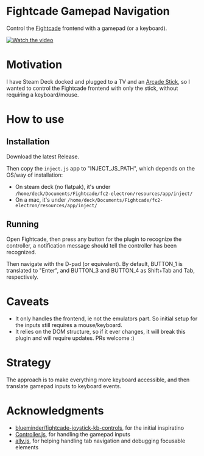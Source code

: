 # Fightcade Gamepad Navigation

Control the [Fightcade](https://www.fightcade.com/) frontend with a gamepad (or a keyboard).

[![Watch the video]()](./docs/demo.mp4)

# Motivation
I have Steam Deck docked and plugged to a TV and an [Arcade Stick](https://www.8bitdo.com/arcade-stick/),
so I wanted to control the Fightcade frontend with only the stick, without requiring a keyboard/mouse.

# How to use
## Installation
Download the latest Release.

Then copy the `inject.js` app to "INJECT_JS_PATH", which depends on the OS/way of installation:
* On steam deck (no flatpak), it's under `/home/deck/Documents/Fightcade/fc2-electron/resources/app/inject/`
* On a mac, it's under `/home/deck/Documents/Fightcade/fc2-electron/resources/app/inject/`

## Running
Open Fightcade, then press any button for the plugin to recognize the controller,
a notification message should tell the controller has been recognized.

Then navigate with the D-pad (or equivalent).
By default, BUTTON_1 is translated to "Enter", and BUTTON_3 and BUTTON_4 as 
Shift+Tab and Tab, respectively.

# Caveats
* It only handles the frontend, ie not the emulators part. So initial setup for the inputs still requires a mouse/keyboard.
* It relies on the DOM structure, so if it ever changes, it will break this plugin and will require updates. PRs welcome :)

# Strategy
The approach is to make everything more keyboard accessible, and then translate gamepad
inputs to keyboard events.

# Acknowledgments
* [blueminder/fightcade-joystick-kb-controls](https://github.com/blueminder/fightcade-joystick-kb-controls/tree/main), for the initial inspiratino
* [Controller.js](https://samiare.github.io/Controller.js/), for handling the gamepad inputs
* [ally.js](https://allyjs.io/), for helping handling tab navigation and debugging focusable elements
